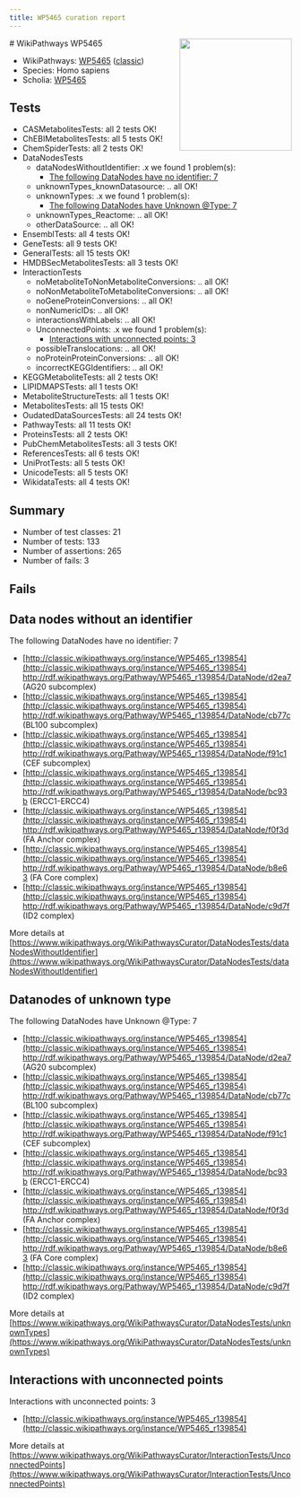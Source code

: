 ```yaml
---
title: WP5465 curation report
---
```


<img style="float: right; width: 200px" src="https://upload.wikimedia.org/wikipedia/commons/thumb/8/83/Wplogo_with_text_500.png/640px-Wplogo_with_text_500.png" />
# WikiPathways WP5465

* WikiPathways: [WP5465](https://wikipathways.org/pathways/WP5465) ([classic](https://classic.wikipathways.org/instance/WP5465))
* Species: Homo sapiens
* Scholia: [WP5465](https://scholia.toolforge.org/wikipathways/WP5465)
## Tests
* CASMetabolitesTests: all 2 tests OK!
* ChEBIMetabolitesTests: all 5 tests OK!
* ChemSpiderTests: all 2 tests OK!
* DataNodesTests
    * dataNodesWithoutIdentifier: .x we found 1 problem(s):
        * [The following DataNodes have no identifier: 7](#d2d32fa6)
    * unknownTypes_knownDatasource: .. all OK!
    * unknownTypes: .x we found 1 problem(s):
        * [The following DataNodes have Unknown @Type: 7](#839973e5)
    * unknownTypes_Reactome: .. all OK!
    * otherDataSource: .. all OK!
* EnsemblTests: all 4 tests OK!
* GeneTests: all 9 tests OK!
* GeneralTests: all 15 tests OK!
* HMDBSecMetabolitesTests: all 3 tests OK!
* InteractionTests
    * noMetaboliteToNonMetaboliteConversions: .. all OK!
    * noNonMetaboliteToMetaboliteConversions: .. all OK!
    * noGeneProteinConversions: .. all OK!
    * nonNumericIDs: .. all OK!
    * interactionsWithLabels: .. all OK!
    * UnconnectedPoints: .x we found 1 problem(s):
        * [Interactions with unconnected points: 3](#35a61adb)
    * possibleTranslocations: .. all OK!
    * noProteinProteinConversions: .. all OK!
    * incorrectKEGGIdentifiers: .. all OK!
* KEGGMetaboliteTests: all 2 tests OK!
* LIPIDMAPSTests: all 1 tests OK!
* MetaboliteStructureTests: all 1 tests OK!
* MetabolitesTests: all 15 tests OK!
* OudatedDataSourcesTests: all 24 tests OK!
* PathwayTests: all 11 tests OK!
* ProteinsTests: all 2 tests OK!
* PubChemMetabolitesTests: all 3 tests OK!
* ReferencesTests: all 6 tests OK!
* UniProtTests: all 5 tests OK!
* UnicodeTests: all 5 tests OK!
* WikidataTests: all 4 tests OK!


## Summary

* Number of test classes: 21
* Number of tests: 133
* Number of assertions: 265
* Number of fails: 3

## Fails

<a name="d2d32fa6" />

## Data nodes without an identifier

The following DataNodes have no identifier: 7

* [http://classic.wikipathways.org/instance/WP5465_r139854](http://classic.wikipathways.org/instance/WP5465_r139854) http://rdf.wikipathways.org/Pathway/WP5465_r139854/DataNode/d2ea7 (AG20 subcomplex)
* [http://classic.wikipathways.org/instance/WP5465_r139854](http://classic.wikipathways.org/instance/WP5465_r139854) http://rdf.wikipathways.org/Pathway/WP5465_r139854/DataNode/cb77c (BL100 subcomplex)
* [http://classic.wikipathways.org/instance/WP5465_r139854](http://classic.wikipathways.org/instance/WP5465_r139854) http://rdf.wikipathways.org/Pathway/WP5465_r139854/DataNode/f91c1 (CEF subcomplex)
* [http://classic.wikipathways.org/instance/WP5465_r139854](http://classic.wikipathways.org/instance/WP5465_r139854) http://rdf.wikipathways.org/Pathway/WP5465_r139854/DataNode/bc93b (ERCC1-ERCC4)
* [http://classic.wikipathways.org/instance/WP5465_r139854](http://classic.wikipathways.org/instance/WP5465_r139854) http://rdf.wikipathways.org/Pathway/WP5465_r139854/DataNode/f0f3d (FA Anchor complex)
* [http://classic.wikipathways.org/instance/WP5465_r139854](http://classic.wikipathways.org/instance/WP5465_r139854) http://rdf.wikipathways.org/Pathway/WP5465_r139854/DataNode/b8e63 (FA Core complex)
* [http://classic.wikipathways.org/instance/WP5465_r139854](http://classic.wikipathways.org/instance/WP5465_r139854) http://rdf.wikipathways.org/Pathway/WP5465_r139854/DataNode/c9d7f (ID2 complex)


More details at [https://www.wikipathways.org/WikiPathwaysCurator/DataNodesTests/dataNodesWithoutIdentifier](https://www.wikipathways.org/WikiPathwaysCurator/DataNodesTests/dataNodesWithoutIdentifier)

<a name="839973e5" />

## Datanodes of unknown type

The following DataNodes have Unknown @Type: 7

* [http://classic.wikipathways.org/instance/WP5465_r139854](http://classic.wikipathways.org/instance/WP5465_r139854) http://rdf.wikipathways.org/Pathway/WP5465_r139854/DataNode/d2ea7 (AG20 subcomplex)
* [http://classic.wikipathways.org/instance/WP5465_r139854](http://classic.wikipathways.org/instance/WP5465_r139854) http://rdf.wikipathways.org/Pathway/WP5465_r139854/DataNode/cb77c (BL100 subcomplex)
* [http://classic.wikipathways.org/instance/WP5465_r139854](http://classic.wikipathways.org/instance/WP5465_r139854) http://rdf.wikipathways.org/Pathway/WP5465_r139854/DataNode/f91c1 (CEF subcomplex)
* [http://classic.wikipathways.org/instance/WP5465_r139854](http://classic.wikipathways.org/instance/WP5465_r139854) http://rdf.wikipathways.org/Pathway/WP5465_r139854/DataNode/bc93b (ERCC1-ERCC4)
* [http://classic.wikipathways.org/instance/WP5465_r139854](http://classic.wikipathways.org/instance/WP5465_r139854) http://rdf.wikipathways.org/Pathway/WP5465_r139854/DataNode/f0f3d (FA Anchor complex)
* [http://classic.wikipathways.org/instance/WP5465_r139854](http://classic.wikipathways.org/instance/WP5465_r139854) http://rdf.wikipathways.org/Pathway/WP5465_r139854/DataNode/b8e63 (FA Core complex)
* [http://classic.wikipathways.org/instance/WP5465_r139854](http://classic.wikipathways.org/instance/WP5465_r139854) http://rdf.wikipathways.org/Pathway/WP5465_r139854/DataNode/c9d7f (ID2 complex)


More details at [https://www.wikipathways.org/WikiPathwaysCurator/DataNodesTests/unknownTypes](https://www.wikipathways.org/WikiPathwaysCurator/DataNodesTests/unknownTypes)

<a name="35a61adb" />

## Interactions with unconnected points

Interactions with unconnected points: 3

* [http://classic.wikipathways.org/instance/WP5465_r139854](http://classic.wikipathways.org/instance/WP5465_r139854)


More details at [https://www.wikipathways.org/WikiPathwaysCurator/InteractionTests/UnconnectedPoints](https://www.wikipathways.org/WikiPathwaysCurator/InteractionTests/UnconnectedPoints)

